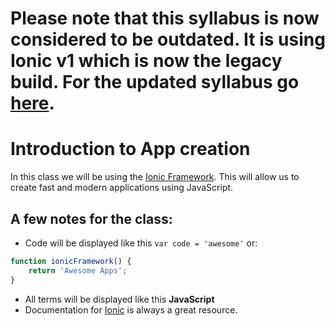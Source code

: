 # **Please note that this syllabus is now considered to  be outdated. It is using Ionic v1 which is now the legacy build. For the updated syllabus go [here](https://github.com/Jordomav/Innoved/tree/master/app-class-v2/).** 

# Introduction to App creation
In this class we will be using the [Ionic Framework](http://ionicframework.com/). This will allow us to create fast and modern applications using JavaScript.

## A few notes for the class:
- Code will be displayed like this `var code = 'awesome'` or:
```javascript
function ionicFramework() {
    return 'Awesome Apps';
}
```
- All terms will be displayed like this __JavaScript__
- Documentation for [Ionic](http://ionicframework.com/docs/v1/) is always a great resource.